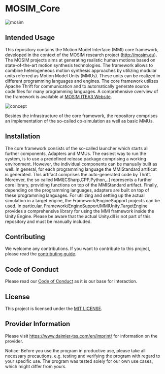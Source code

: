 <!-- SPDX-License-Identifier: MIT -->
# MOSIM_Core

![mosim](https://mosim.eu/____impro/1/onewebmedia/MOSIM%20Logo%20white%20background%20150.png?etag=%221b8a-5c57fd19%22&sourceContentType=image%2Fpng&ignoreAspectRatio&resize=150%2B84&extract=0%2B7%2B149%2B59)


## Intended Usage

This repository contains the Motion Model Interface (MMI) core framework, developed in the context of the MOSIM research project (http://mosim.eu).
The MOSIM projects aims at generating realistic human motions based on state-of-the-art motion synthesis technologies.
The framework allows to combine heterogeneous motion synthesis approaches by utilizing modular units referred as Motion Model Units (MMUs).
These units can be realized in different programming languages and engines.
The core framework utilizes Apache Thrift for communication and to automatically generate source code files for many programming languages.
A comprehensive overview of the framework is available at 
[MOSIM ITEA3 Website](https://itea3.org/project/workpackage/document/download/5770/MMU%20concept%20and%20interface%20specification.pdf).

![concept](https://mosim.eu/____impro/1/onewebmedia/Artchitecture.png?etag=W%2F%2217ea6-5d566ea0%22&sourceContentType=image%2Fpng&ignoreAspectRatio&resize=845%2B366&extract=20%2B22%2B801%2B334)

Besides the infrastructure of the core framework, the repository comprises an implementation of the so-called co-simulation as well as basic MMUs.




## Installation

The core framework consists of the so-called launcher which starts all further components, Adapters and MMUs.
The easiest way to run the system, is to use a predefined release package comprising a working environment.
However, the individual components can be manually built as well. 
In general, for each programming language the MMIStandard artificat is generated.
This artifact comprises the auto-generated code by Thrift. 
Moreover, the so called MMI[CSharp,CPP,Python,..] represents a further core library, providing functions on top of the MMIStandard artifact.
Finally, depending on the programming languages, adapters are built on top of these programming languages.
For utilizing and setting up the actual simulation in a target engine, the Framework/EngineSupport projects can be used.
In particular, Framework/EngineSupport/MMIUnity.TargetEngine provides a comprehensive library for using the MMI framework inside the Unity Engine.
Please be aware that the actual Unity.dll is not part of this repository and must be manually included.




## Contributing

We welcome any contributions.
If you want to contribute to this project, please read the [contributing guide](CONTRIBUTING.md).

## Code of Conduct

Please read our [Code of Conduct](https://github.com/Daimler/daimler-foss/blob/master/CODE_OF_CONDUCT.md) as it is our base for interaction.

## License

This project is licensed under the [MIT LICENSE](LICENSE).

## Provider Information

Please visit <https://www.daimler-tss.com/en/imprint/> for information on the provider.

Notice: Before you use the program in productive use, please take all necessary precautions,
e.g. testing and verifying the program with regard to your specific use.
The program was tested solely for our own use cases, which might differ from yours.
